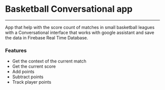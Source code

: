 # Basketball Conversational app
----

App that help with the score count of matches in small basketball leagues with a Conversational interface that works with google assistant and save the data in  Firebase Real Time Database.

### Features
* Get the context of the current match
* Get the current score
* Add points
* Subtract points
* Track player points
